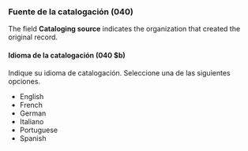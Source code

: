 ### Fuente de la catalogación (040)

The field **Cataloging source** indicates the organization that created the original record.

#### Idioma de la catalogación (040 $b)

Indique su idioma de catalogación. Seleccione una de las siguientes opciones.
- English
- French
- German
- Italiano
- Portuguese
- Spanish   
